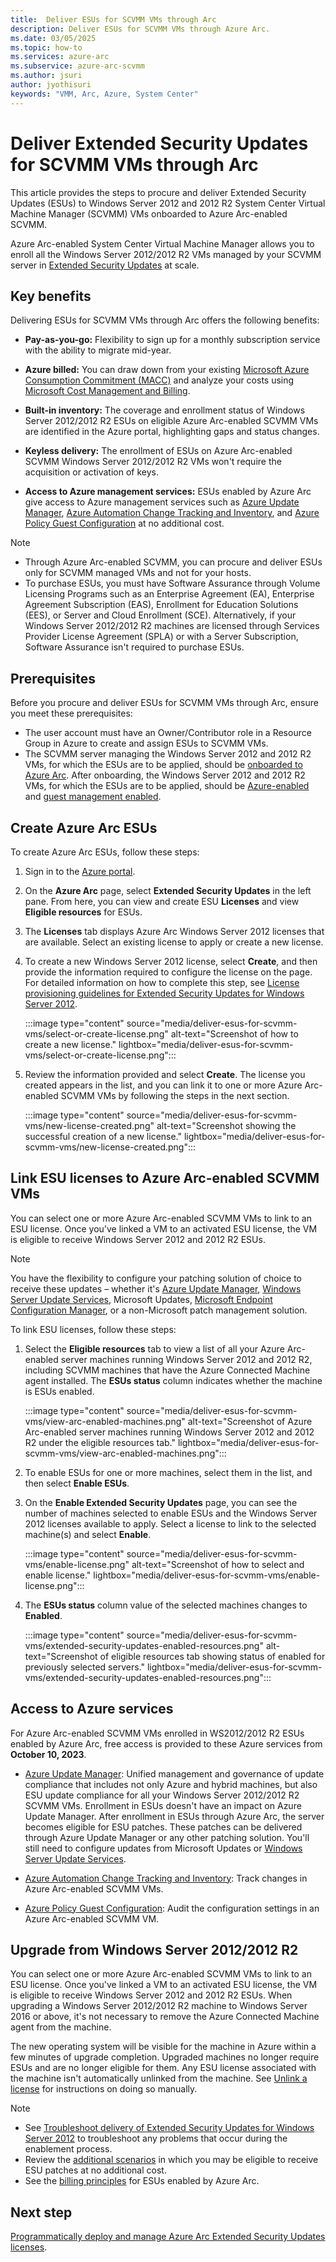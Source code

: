 ```yaml
---
title:  Deliver ESUs for SCVMM VMs through Arc
description: Deliver ESUs for SCVMM VMs through Azure Arc. 
ms.date: 03/05/2025
ms.topic: how-to
ms.services: azure-arc
ms.subservice: azure-arc-scvmm
ms.author: jsuri
author: jyothisuri
keywords: "VMM, Arc, Azure, System Center"
---
```


# Deliver Extended Security Updates for SCVMM VMs through Arc

This article provides the steps to procure and deliver Extended Security Updates (ESUs) to Windows Server 2012 and 2012 R2 System Center Virtual Machine Manager (SCVMM) VMs onboarded to Azure Arc-enabled SCVMM.

Azure Arc-enabled System Center Virtual Machine Manager allows you to enroll all the Windows Server 2012/2012 R2 VMs managed by your SCVMM server in [Extended Security Updates](/windows-server/get-started/extended-security-updates-overview) at scale.

## Key benefits

Delivering ESUs for SCVMM VMs through Arc offers the following benefits:

- **Pay-as-you-go:** Flexibility to sign up for a monthly subscription service with the ability to migrate mid-year.

- **Azure billed:** You can draw down from your existing [Microsoft Azure Consumption Commitment (MACC)](/marketplace/azure-consumption-commitment-benefit) and analyze your costs using [Microsoft Cost Management and Billing](/azure/cost-management-billing/cost-management-billing-overview).

- **Built-in inventory:** The coverage and enrollment status of Windows Server 2012/2012 R2 ESUs on eligible Azure Arc-enabled SCVMM VMs are identified in the Azure portal, highlighting gaps and status changes.

- **Keyless delivery:** The enrollment of ESUs on Azure Arc-enabled SCVMM Windows Server 2012/2012 R2 VMs won't require the acquisition or activation of keys. 

- **Access to Azure management services:** ESUs enabled by Azure Arc give access to Azure management services such as [Azure Update Manager](/azure/update-manager/overview?tabs=azure-vms), [Azure Automation Change Tracking and Inventory](/azure/automation/change-tracking/overview?tabs=python-2), and [Azure Policy Guest Configuration](/azure/cloud-adoption-framework/manage/azure-server-management/guest-configuration-policy) at no additional cost.  

>[!NOTE]
> - Through Azure Arc-enabled SCVMM, you can procure and deliver ESUs only for SCVMM managed VMs and not for your hosts. 
> - To purchase ESUs, you must have Software Assurance through Volume Licensing Programs such as an Enterprise Agreement (EA), Enterprise Agreement Subscription (EAS), Enrollment for Education Solutions (EES), or Server and Cloud Enrollment (SCE). Alternatively, if your Windows Server 2012/2012 R2 machines are licensed through Services Provider License Agreement (SPLA) or with a Server Subscription, Software Assurance isn't required to purchase ESUs.

## Prerequisites

Before you procure and deliver ESUs for SCVMM VMs through Arc, ensure you meet these prerequisites:

- The user account must have an Owner/Contributor role in a Resource Group in Azure to create and assign ESUs to SCVMM VMs. 
- The SCVMM server managing the Windows Server 2012 and 2012 R2 VMs, for which the ESUs are to be applied, should be [onboarded to Azure Arc](./quickstart-connect-system-center-virtual-machine-manager-to-arc.md). After onboarding, the Windows Server 2012 and 2012 R2 VMs, for which the ESUs are to be applied, should be [Azure-enabled](enable-scvmm-inventory-resources.md) and [guest management enabled](./enable-guest-management-at-scale.md). 

## Create Azure Arc ESUs 

To create Azure Arc ESUs, follow these steps:

1.	Sign in to the [Azure portal](https://portal.azure.com/).

2.	On the **Azure Arc** page, select **Extended Security Updates** in the left pane. From here, you can view and create ESU **Licenses** and view **Eligible resources** for ESUs.

3.	The **Licenses** tab displays Azure Arc Windows Server 2012 licenses that are available. Select an existing license to apply or create a new license.

4.	To create a new Windows Server 2012 license, select **Create**, and then provide the information required to configure the license on the page. For detailed information on how to complete this step, see [License provisioning guidelines for Extended Security Updates for Windows Server 2012](../servers/license-extended-security-updates.md).

    :::image type="content" source="media/deliver-esus-for-scvmm-vms/select-or-create-license.png" alt-text="Screenshot of how to create a new license." lightbox="media/deliver-esus-for-scvmm-vms/select-or-create-license.png":::

5.	Review the information provided and select **Create**. The license you created appears in the list, and you can link it to one or more Azure Arc-enabled SCVMM VMs by following the steps in the next section.

    :::image type="content" source="media/deliver-esus-for-scvmm-vms/new-license-created.png" alt-text="Screenshot showing the successful creation of a new license." lightbox="media/deliver-esus-for-scvmm-vms/new-license-created.png":::

## Link ESU licenses to Azure Arc-enabled SCVMM VMs

You can select one or more Azure Arc-enabled SCVMM VMs to link to an ESU license. Once you've linked a VM to an activated ESU license, the VM is eligible to receive Windows Server 2012 and 2012 R2 ESUs.

>[!NOTE]
> You have the flexibility to configure your patching solution of choice to receive these updates – whether it's [Azure Update Manager](/azure/update-center/overview), [Windows Server Update Services](/windows-server/administration/windows-server-update-services/get-started/windows-server-update-services-wsus), Microsoft Updates, [Microsoft Endpoint Configuration Manager](/mem/configmgr/core/understand/introduction), or a non-Microsoft patch management solution.

To link ESU licenses, follow these steps:

1.	Select the **Eligible resources** tab to view a list of all your Azure Arc-enabled server machines running Windows Server 2012 and 2012 R2, including SCVMM machines that have the Azure Connected Machine agent installed. The **ESUs status** column indicates whether the machine is ESUs enabled.
 
    :::image type="content" source="media/deliver-esus-for-scvmm-vms/view-arc-enabled-machines.png" alt-text="Screenshot of Azure Arc-enabled server machines running Windows Server 2012 and 2012 R2 under the eligible resources tab." lightbox="media/deliver-esus-for-scvmm-vms/view-arc-enabled-machines.png":::

2.	To enable ESUs for one or more machines, select them in the list, and then select **Enable ESUs**.

3.	On the **Enable Extended Security Updates** page, you can see the number of machines selected to enable ESUs and the Windows Server 2012 licenses available to apply. Select a license to link to the selected machine(s) and select **Enable**.

    :::image type="content" source="media/deliver-esus-for-scvmm-vms/enable-license.png" alt-text="Screenshot of how to select and enable license." lightbox="media/deliver-esus-for-scvmm-vms/enable-license.png":::

4.	The **ESUs status** column value of the selected machines changes to **Enabled**.

    :::image type="content" source="media/deliver-esus-for-scvmm-vms/extended-security-updates-enabled-resources.png" alt-text="Screenshot of eligible resources tab showing status of enabled for previously selected servers." lightbox="media/deliver-esus-for-scvmm-vms/extended-security-updates-enabled-resources.png":::

## Access to Azure services

For Azure Arc-enabled SCVMM VMs enrolled in WS2012/2012 R2 ESUs enabled by Azure Arc, free access is provided to these Azure services from **October 10, 2023**.

- [Azure Update Manager](/azure/update-manager/overview): Unified management and governance of update compliance that includes not only Azure and hybrid machines, but also ESU update compliance for all your Windows Server 2012/2012 R2 SCVMM VMs. Enrollment in ESUs doesn't have an impact on Azure Update Manager. After enrollment in ESUs through Azure Arc, the server becomes eligible for ESU patches. These patches can be delivered through Azure Update Manager or any other patching solution. You'll still need to configure updates from Microsoft Updates or [Windows Server Update Services](/windows-server/administration/windows-server-update-services/get-started/windows-server-update-services-wsus). 

- [Azure Automation Change Tracking and Inventory](/azure/automation/change-tracking/overview): Track changes in Azure Arc-enabled SCVMM VMs. 

- [Azure Policy Guest Configuration](/azure/cloud-adoption-framework/manage/azure-server-management/guest-configuration-policy): Audit the configuration settings in an Azure Arc-enabled SCVMM VM. 

## Upgrade from Windows Server 2012/2012 R2  

You can select one or more Azure Arc-enabled SCVMM VMs to link to an ESU license. Once you've linked a VM to an activated ESU license, the VM is eligible to receive Windows Server 2012 and 2012 R2 ESUs. When upgrading a Windows Server 2012/2012 R2 machine to Windows Server 2016 or above, it's not necessary to remove the Azure Connected Machine agent from the machine. 

The new operating system will be visible for the machine in Azure within a few minutes of upgrade completion. Upgraded machines no longer require ESUs and are no longer eligible for them. Any ESU license associated with the machine isn't automatically unlinked from the machine. See [Unlink a license](/azure/azure-arc/servers/api-extended-security-updates#unlink-a-license) for instructions on doing so manually.

>[!NOTE]
> - See [Troubleshoot delivery of Extended Security Updates for Windows Server 2012](../servers/troubleshoot-extended-security-updates.md) to troubleshoot any problems that occur during the enablement process.<br>
> - Review the [additional scenarios](../servers/deliver-extended-security-updates.md#additional-scenarios) in which you may be eligible to receive ESU patches at no additional cost.<br>
> - See the [billing principles](/azure/azure-arc/servers/deliver-extended-security-updates) for ESUs enabled by Azure Arc.

## Next step

[Programmatically deploy and manage Azure Arc Extended Security Updates licenses](../servers/api-extended-security-updates.md).
